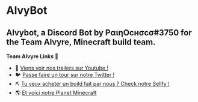# AlvyBot
## Alvybot, a Discord Bot by PαιηOcнσcσ#3750 for the Team Alvyre, Minecraft build team.
**Team Alvyre Links 🔗**
- 🎥 [Viens voir nos trailers sur Youtube !](https://www.youtube.com/channel/UCDXWO7Ti6ObBObn1A5nnbvg)
- 🐦 [Passe faire un tour sur notre Twitter !](https://twitter.com/teamalvyre?lang=fr)
- ⛏ [Tu veux acheter un build fait par nous ? Check notre Sellfy !](https://sellfy.com/team-alvyre)
- 🌎 [Et voici notre Planet Minecraft](https://www.planetminecraft.com/member/teamalvyre/)
